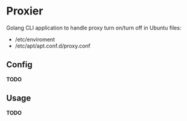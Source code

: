 # Proxier

Golang CLI application to handle proxy turn on/turn off in Ubuntu files:

- /etc/enviroment
- /etc/apt/apt.conf.d/proxy.conf

## Config

**TODO**

## Usage

**TODO**


